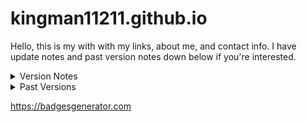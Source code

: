 # kingman11211.github.io
Hello, this is my with with my links, about me, and contact info. I have update notes and past version notes down below if you're interested.

<details>
  <summary>Version Notes</summary>

  ## Version Notes
  [!![RELEASE](https://img.shields.io/badge/RELEASE-V2.0.2-green?style=for-the-badge)](https://github.com/kingman11211/kingman11211.github.io/releases/tag/v2.0.2)
  
</details>

<details>
  <summary>Past Versions</summary>

  ## Here are the past versions of this site (Only the version updates that show whats new and whats old)
  
  [![VERSION](https://img.shields.io/badge/VERSION-V2.0.2-green?style=for-the-badge)](https://github.com/kingman11211/kingman11211.github.io/releases/tag/v2.0.1)
  
  [![VERSION](https://img.shields.io/badge/VERSION-V2-green?style=for-the-badge)](https://github.com/kingman11211/kingman11211.github.io/releases/tag/v2.0.0)
  
  [![VERSION](https://img.shields.io/badge/VERSION-V1-green?labelColor=gray&style=for-the-badge)](https://github.com/kingman11211/kingman11211.github.io/releases/tag/v1.0.3)
</details>

https://badgesgenerator.com
